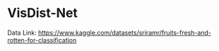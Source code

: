 # VisDist-Net
Data Link:
https://www.kaggle.com/datasets/sriramr/fruits-fresh-and-rotten-for-classification
